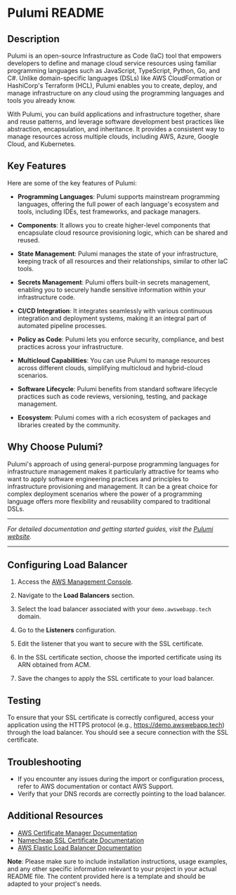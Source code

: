 # Pulumi README

## Description

Pulumi is an open-source Infrastructure as Code (IaC) tool that empowers developers to define and manage cloud service resources using familiar programming languages such as JavaScript, TypeScript, Python, Go, and C#. Unlike domain-specific languages (DSLs) like AWS CloudFormation or HashiCorp's Terraform (HCL), Pulumi enables you to create, deploy, and manage infrastructure on any cloud using the programming languages and tools you already know.

With Pulumi, you can build applications and infrastructure together, share and reuse patterns, and leverage software development best practices like abstraction, encapsulation, and inheritance. It provides a consistent way to manage resources across multiple clouds, including AWS, Azure, Google Cloud, and Kubernetes.

## Key Features

Here are some of the key features of Pulumi:

- **Programming Languages**: Pulumi supports mainstream programming languages, offering the full power of each language's ecosystem and tools, including IDEs, test frameworks, and package managers.

- **Components**: It allows you to create higher-level components that encapsulate cloud resource provisioning logic, which can be shared and reused.

- **State Management**: Pulumi manages the state of your infrastructure, keeping track of all resources and their relationships, similar to other IaC tools.

- **Secrets Management**: Pulumi offers built-in secrets management, enabling you to securely handle sensitive information within your infrastructure code.

- **CI/CD Integration**: It integrates seamlessly with various continuous integration and deployment systems, making it an integral part of automated pipeline processes.

- **Policy as Code**: Pulumi lets you enforce security, compliance, and best practices across your infrastructure.

- **Multicloud Capabilities**: You can use Pulumi to manage resources across different clouds, simplifying multicloud and hybrid-cloud scenarios.

- **Software Lifecycle**: Pulumi benefits from standard software lifecycle practices such as code reviews, versioning, testing, and package management.

- **Ecosystem**: Pulumi comes with a rich ecosystem of packages and libraries created by the community.

## Why Choose Pulumi?

Pulumi's approach of using general-purpose programming languages for infrastructure management makes it particularly attractive for teams who want to apply software engineering practices and principles to infrastructure provisioning and management. It can be a great choice for complex deployment scenarios where the power of a programming language offers more flexibility and reusability compared to traditional DSLs.

---

*For detailed documentation and getting started guides, visit the [Pulumi website](https://www.pulumi.com/).*

---

## Configuring Load Balancer

1. Access the [AWS Management Console](https://console.aws.amazon.com/).

2. Navigate to the **Load Balancers** section.

3. Select the load balancer associated with your `demo.awswebapp.tech` domain.

4. Go to the **Listeners** configuration.

5. Edit the listener that you want to secure with the SSL certificate.

6. In the SSL certificate section, choose the imported certificate using its ARN obtained from ACM.

7. Save the changes to apply the SSL certificate to your load balancer.

## Testing

To ensure that your SSL certificate is correctly configured, access your application using the HTTPS protocol (e.g., https://demo.awswebapp.tech) through the load balancer. You should see a secure connection with the SSL certificate.

## Troubleshooting

- If you encounter any issues during the import or configuration process, refer to AWS documentation or contact AWS Support.
- Verify that your DNS records are correctly pointing to the load balancer.

## Additional Resources

- [AWS Certificate Manager Documentation](https://docs.aws.amazon.com/acm/latest/userguide/what-is-acm.html)
- [Namecheap SSL Certificate Documentation](https://www.namecheap.com/security/ssl-certificates/)
- [AWS Elastic Load Balancer Documentation](https://docs.aws.amazon.com/elasticloadbalancing/latest/userguide/what-is-load-balancing.html)


**Note**: Please make sure to include installation instructions, usage examples, and any other specific information relevant to your project in your actual README file. The content provided here is a template and should be adapted to your project's needs.
